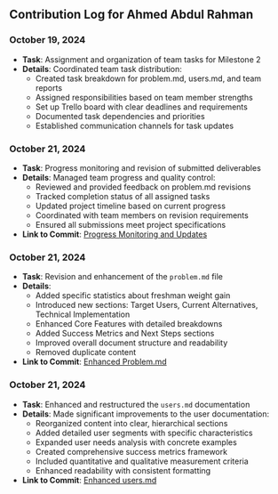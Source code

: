 ## Contribution Log for Ahmed Abdul Rahman

### October 19, 2024
- **Task**: Assignment and organization of team tasks for Milestone 2
- **Details**: Coordinated team task distribution:
  - Created task breakdown for problem.md, users.md, and team reports
  - Assigned responsibilities based on team member strengths
  - Set up Trello board with clear deadlines and requirements
  - Documented task dependencies and priorities
  - Established communication channels for task updates

### October 21, 2024
- **Task**: Progress monitoring and revision of submitted deliverables
- **Details**: Managed team progress and quality control:
  - Reviewed and provided feedback on problem.md revisions
  - Tracked completion status of all assigned tasks
  - Updated project timeline based on current progress
  - Coordinated with team members on revision requirements
  - Ensured all submissions meet project specifications
- **Link to Commit**: [Progress Monitoring and Updates](https://github.com/MominHumayon/326FinalProject/commit/)

### October 21, 2024
- **Task**: Revision and enhancement of the `problem.md` file
- **Details**: 
  - Added specific statistics about freshman weight gain
  - Introduced new sections: Target Users, Current Alternatives, Technical Implementation
  - Enhanced Core Features with detailed breakdowns
  - Added Success Metrics and Next Steps sections
  - Improved overall document structure and readability
  - Removed duplicate content
- **Link to Commit**: [Enhanced Problem.md](https://github.com/MominHumayon/326FinalProject/commit/)


### October 21, 2024
- **Task**: Enhanced and restructured the `users.md` documentation
- **Details**: Made significant improvements to the user documentation:
  - Reorganized content into clear, hierarchical sections
  - Added detailed user segments with specific characteristics
  - Expanded user needs analysis with concrete examples
  - Created comprehensive success metrics framework
  - Included quantitative and qualitative measurement criteria
  - Enhanced readability with consistent formatting
- **Link to Commit**: [Enhanced users.md](https://github.com/MominHumayon/326FinalProject/commit/YOUR_NEW_COMMIT_HASH)